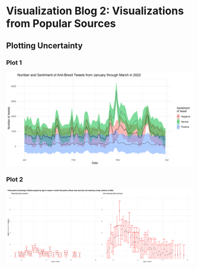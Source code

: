 # Visualization Blog 2: Visualizations from Popular Sources

## Plotting Uncertainty

### Plot 1
![Uncertainty of Brexit Plot](images/uncertainty_plot1.png)


### Plot 2
![Uncertainty of Police Shootings Plot](images/uncertainty_plot2.png)
